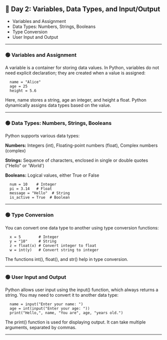 ## 🔵 Day 2: Variables, Data Types, and Input/Output
- Variables and Assignment
- Data Types: Numbers, Strings, Booleans
- Type Conversion
- User Input and Output
---
### 🟢 Variables and Assignment
A variable is a container for storing data values. In Python, variables do not need explicit declaration; they are created when a value is assigned:

      name = "Alice"
      age = 25
      height = 5.6

Here, name stores a string, age an integer, and height a float. Python dynamically assigns data types based on the value.
***
### 🟢 Data Types: Numbers, Strings, Booleans
Python supports various data types:

**Numbers:** Integers (int), Floating-point numbers (float), Complex numbers (complex)

**Strings:** Sequence of characters, enclosed in single or double quotes ("Hello" or 'World')

**Booleans:** Logical values, either True or False

      num = 10    # Integer
      pi = 3.14   # Float
      message = "Hello"  # String
      is_active = True  # Boolean
***
### 🟢 Type Conversion
You can convert one data type to another using type conversion functions:

      x = 5        # Integer
      y = "10"     # String
      z = float(x) # Convert integer to float
      w = int(y)   # Convert string to integer

The functions int(), float(), and str() help in type conversion.
***
### 🟢 User Input and Output
Python allows user input using the input() function, which always returns a string. You may need to convert it to another data type:

      name = input("Enter your name: ")
      age = int(input("Enter your age: "))
      print("Hello,", name, "You are", age, "years old.")

The print() function is used for displaying output. It can take multiple arguments, separated by commas.
***

